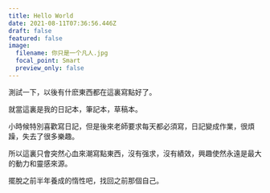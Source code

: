 ```yaml
---
title: Hello World
date: 2021-08-11T07:36:56.446Z
draft: false
featured: false
image:
  filename: 你只是一个凡人.jpg
  focal_point: Smart
  preview_only: false
---
```

測試一下，以後有什麽東西都在這裏寫點好了。

就當這裏是我的日記本，筆記本，草稿本。

小時候特別喜歡寫日記，但是後來老師要求每天都必須寫，日記變成作業，很煩躁，失去了很多樂趣。

所以這裏只會突然心血來潮寫點東西，沒有强求，沒有績效，興趣使然永遠是最大的動力和靈感來源。

擺脫之前半年養成的惰性吧，找回之前那個自己。